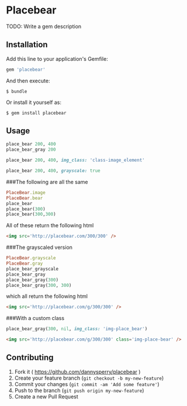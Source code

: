 # Placebear

TODO: Write a gem description

## Installation

Add this line to your application's Gemfile:

```ruby
gem 'placebear'
```

And then execute:

    $ bundle

Or install it yourself as:

    $ gem install placebear

## Usage

```ruby
place_bear 200, 400
place_bear_gray 200

place_bear 200, 400, img_class: 'class-image_element'

place_bear 200, 400, grayscale: true
```

###The following are all the same
```ruby
PlaceBear.image
PlaceBear.bear
place_bear
place_bear(300)
place_bear(300,300)
```
All of these return the following html
```html
<img src='http://placebear.com/300/300' />
```

###The grayscaled version
```ruby
PlaceBear.grayscale
PlaceBear.gray
place_bear_grayscale
place_bear_gray
place_bear_gray(300)
place_bear_gray(300, 300)
```
which all return the following html
```html
<img src='http://placebear.com/g/300/300' />
```

###With a custom class
```ruby
place_bear_gray(300, nil, img_class: 'img-place_bear')
```
```html
<img src='http://placebear.com/g/300/300' class='img-place-bear' />
```

## Contributing

1. Fork it ( https://github.com/dannysperry/placebear )
2. Create your feature branch (`git checkout -b my-new-feature`)
3. Commit your changes (`git commit -am 'Add some feature'`)
4. Push to the branch (`git push origin my-new-feature`)
5. Create a new Pull Request
